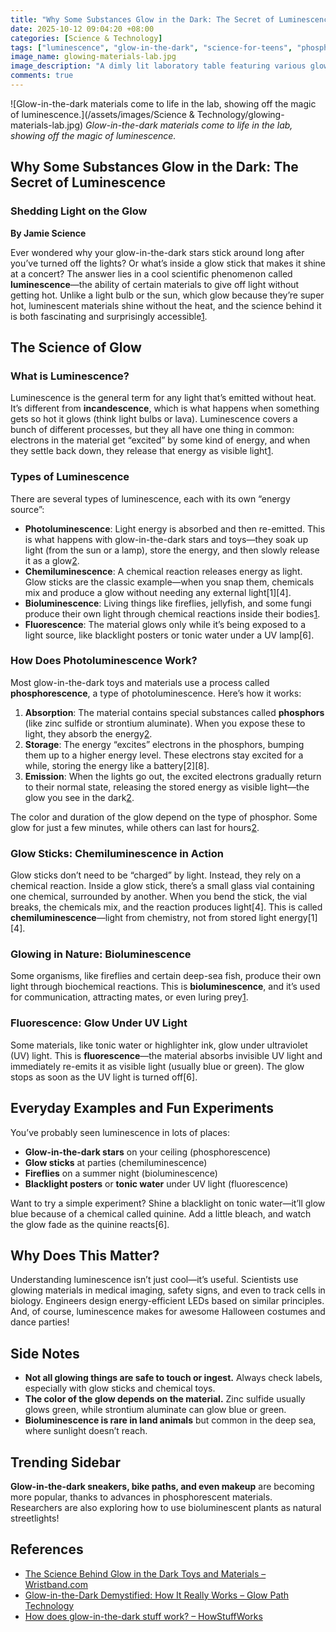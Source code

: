 ```yaml
---
title: "Why Some Substances Glow in the Dark: The Secret of Luminescence"
date: 2025-10-12 09:04:20 +08:00
categories: [Science & Technology]
tags: ["luminescence", "glow-in-the-dark", "science-for-teens", "phosphorescence", "chemiluminescence", "bioluminescence"]
image_name: glowing-materials-lab.jpg
image_description: "A dimly lit laboratory table featuring various glow-in-the-dark objects—stars, a bracelet, a glow stick, and a beaker of tonic water under a black light—each emitting a soft, colorful glow. A pair of hands in protective gloves is placing a glowing star on a dark surface, emphasizing the contrast between the glowing objects and the surrounding darkness."
comments: true
---
```



![Glow-in-the-dark materials come to life in the lab, showing off the magic of luminescence.](/assets/images/Science & Technology/glowing-materials-lab.jpg)
*Glow-in-the-dark materials come to life in the lab, showing off the magic of luminescence.*

<!-- Image Description: A dimly lit laboratory table featuring various glow-in-the-dark objects—stars, a bracelet, a glow stick, and a beaker of tonic water under a black light—each emitting a soft, colorful glow. A pair of hands in protective gloves is placing a glowing star on a dark surface, emphasizing the contrast between the glowing objects and the surrounding darkness. -->


## Why Some Substances Glow in the Dark: The Secret of Luminescence

### Shedding Light on the Glow

**By Jamie Science**

Ever wondered why your glow-in-the-dark stars stick around long after you’ve turned off the lights? Or what’s inside a glow stick that makes it shine at a concert? The answer lies in a cool scientific phenomenon called **luminescence**—the ability of certain materials to give off light without getting hot. Unlike a light bulb or the sun, which glow because they’re super hot, luminescent materials shine without the heat, and the science behind it is both fascinating and surprisingly accessible[1][2].

## The Science of Glow

### What is Luminescence?

Luminescence is the general term for any light that’s emitted without heat. It’s different from **incandescence**, which is what happens when something gets so hot it glows (think light bulbs or lava). Luminescence covers a bunch of different processes, but they all have one thing in common: electrons in the material get “excited” by some kind of energy, and when they settle back down, they release that energy as visible light[1][2].

### Types of Luminescence

There are several types of luminescence, each with its own “energy source”:

- **Photoluminescence**: Light energy is absorbed and then re-emitted. This is what happens with glow-in-the-dark stars and toys—they soak up light (from the sun or a lamp), store the energy, and then slowly release it as a glow[2][3].
- **Chemiluminescence**: A chemical reaction releases energy as light. Glow sticks are the classic example—when you snap them, chemicals mix and produce a glow without needing any external light[1][4].
- **Bioluminescence**: Living things like fireflies, jellyfish, and some fungi produce their own light through chemical reactions inside their bodies[1].
- **Fluorescence**: The material glows only while it’s being exposed to a light source, like blacklight posters or tonic water under a UV lamp[6].

### How Does Photoluminescence Work?

Most glow-in-the-dark toys and materials use a process called **phosphorescence**, a type of photoluminescence. Here’s how it works:

1. **Absorption**: The material contains special substances called **phosphors** (like zinc sulfide or strontium aluminate). When you expose these to light, they absorb the energy[2][3].
2. **Storage**: The energy “excites” electrons in the phosphors, bumping them up to a higher energy level. These electrons stay excited for a while, storing the energy like a battery[2][8].
3. **Emission**: When the lights go out, the excited electrons gradually return to their normal state, releasing the stored energy as visible light—the glow you see in the dark[2][3].

The color and duration of the glow depend on the type of phosphor. Some glow for just a few minutes, while others can last for hours[2][3].

### Glow Sticks: Chemiluminescence in Action

Glow sticks don’t need to be “charged” by light. Instead, they rely on a chemical reaction. Inside a glow stick, there’s a small glass vial containing one chemical, surrounded by another. When you bend the stick, the vial breaks, the chemicals mix, and the reaction produces light[4]. This is called **chemiluminescence**—light from chemistry, not from stored light energy[1][4].

### Glowing in Nature: Bioluminescence

Some organisms, like fireflies and certain deep-sea fish, produce their own light through biochemical reactions. This is **bioluminescence**, and it’s used for communication, attracting mates, or even luring prey[1].

### Fluorescence: Glow Under UV Light

Some materials, like tonic water or highlighter ink, glow under ultraviolet (UV) light. This is **fluorescence**—the material absorbs invisible UV light and immediately re-emits it as visible light (usually blue or green). The glow stops as soon as the UV light is turned off[6].

## Everyday Examples and Fun Experiments

You’ve probably seen luminescence in lots of places:

- **Glow-in-the-dark stars** on your ceiling (phosphorescence)
- **Glow sticks** at parties (chemiluminescence)
- **Fireflies** on a summer night (bioluminescence)
- **Blacklight posters** or **tonic water** under UV light (fluorescence)

Want to try a simple experiment? Shine a blacklight on tonic water—it’ll glow blue because of a chemical called quinine. Add a little bleach, and watch the glow fade as the quinine reacts[6].

## Why Does This Matter?

Understanding luminescence isn’t just cool—it’s useful. Scientists use glowing materials in medical imaging, safety signs, and even to track cells in biology. Engineers design energy-efficient LEDs based on similar principles. And, of course, luminescence makes for awesome Halloween costumes and dance parties!

## Side Notes

- **Not all glowing things are safe to touch or ingest.** Always check labels, especially with glow sticks and chemical toys.
- **The color of the glow depends on the material.** Zinc sulfide usually glows green, while strontium aluminate can glow blue or green.
- **Bioluminescence is rare in land animals** but common in the deep sea, where sunlight doesn’t reach.

## Trending Sidebar

**Glow-in-the-dark sneakers, bike paths, and even makeup** are becoming more popular, thanks to advances in phosphorescent materials. Researchers are also exploring how to use bioluminescent plants as natural streetlights!

## References

- [The Science Behind Glow in the Dark Toys and Materials – Wristband.com][1]
- [Glow-in-the-Dark Demystified: How It Really Works – Glow Path Technology][2]
- [How does glow-in-the-dark stuff work? – HowStuffWorks][3]

[1]: https://www.wristband.com/content/the-science-behind-glow-in-dark-toys-materials
[2]: https://glowpathtechnology.com/how-does-glow-in-the-dark-work/
[3]: https://science.howstuffworks.com/innovation/science-questions/question388.htm
